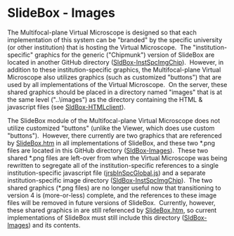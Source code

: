 # SlideBox - Images

The Multifocal-plane Virtual Microscope is designed so that each implementation of this system can be "branded" by the specific university (or other institution) that is hosting the Virtual Microscope.&nbsp; The "institution-specific" graphics for the generic ("Chipmunk") version of SlideBox are located in another GitHub directory ([SldBox-InstSpcImgChip](https://github.com/MFPvirtual-microscope/SlideBox/tree/main/SldBox-InstSpcImgChip)).&nbsp; However, in addition to these institution-specific graphics, the Multifocal-plane Virtual Microscope also utilizes graphics (such as customized \"buttons\") that are used by all implementations of the Virtual Microscope.&nbsp; On the server, these shared graphics should be placed in a directory named \"images\" that is at the same level ("..\\images") as the directory containing the HTML & javascript files (see [SldBox-HTMLclient](https://github.com/MFPvirtual-microscope/SlideBox/tree/main/SldBox-HTMLclient)).

The SlideBox module of the Multifocal-plane Virtual Microscope does not utilize customized \"buttons\" (unlike the Viewer, which does use custom \"buttons\").&nbsp; However, there currently are two graphics that are referenced by [SlideBox.htm](https://github.com/MFPvirtual-microscope/SlideBox/blob/main/SldBox-HTMLclient/SlideBox.htm) in all implementations of SlideBox, and these two \*.png files are located in this GitHub directory ([SldBox-Images](https://github.com/MFPvirtual-microscope/SlideBox/tree/main/SldBox-Images)).&nbsp; These two shared \*.png files are left-over from when the Virtual Microscope was being rewritten to segregate all of the institution-specific references to a single institution-specific javascript file ([jrsbInSpcGlobal.js](https://github.com/MFPvirtual-microscope/SlideBox/blob/main/SldBox-HTMLclient/jrsbInSpcGlobal.js)) and a separate institution-specific image directory ([SldBox-InstSpcImgChip](https://github.com/MFPvirtual-microscope/SlideBox/tree/main/SldBox-InstSpcImgChip)).&nbsp;  The two shared graphics (\*.png files) are no longer useful now that transitioning to version 4 is (more-or-less) complete, and the references to these image files will be removed in future versions of SlideBox.&nbsp;  Currently, however, these shared graphics in are still referenced by [SlideBox.htm](https://github.com/MFPvirtual-microscope/SlideBox/blob/main/SldBox-HTMLclient/SlideBox.htm), so current implementations of SlideBox must still include this directory ([SldBox-Images](https://github.com/MFPvirtual-microscope/SlideBox/tree/main/SldBox-Images)) and its contents.
